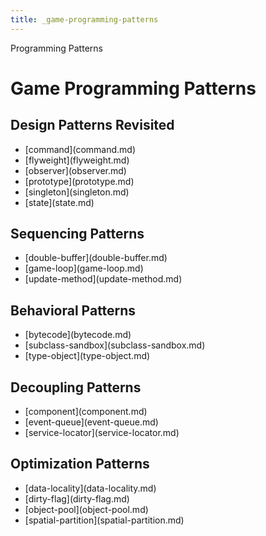 ```yaml
---
title: _game-programming-patterns
---
```


Programming Patterns

# Game Programming Patterns

## Design Patterns Revisited

- \[command](command.md)
- \[flyweight](flyweight.md)
- \[observer](observer.md)
- \[prototype](prototype.md)
- \[singleton](singleton.md)
- \[state](state.md)

## Sequencing Patterns

- \[double-buffer](double-buffer.md)
- \[game-loop](game-loop.md)
- \[update-method](update-method.md)

## Behavioral Patterns

- \[bytecode](bytecode.md)
- \[subclass-sandbox](subclass-sandbox.md)
- \[type-object](type-object.md)

## Decoupling Patterns

- \[component](component.md)
- \[event-queue](event-queue.md)
- \[service-locator](service-locator.md)

## Optimization Patterns

- \[data-locality](data-locality.md)
- \[dirty-flag](dirty-flag.md)
- \[object-pool](object-pool.md)
- \[spatial-partition](spatial-partition.md)
